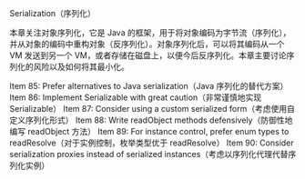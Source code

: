 Serialization（序列化）

本章关注对象序列化，它是 Java 的框架，用于将对象编码为字节流（序列化），并从对象的编码中重构对象（反序列化）。对象序列化后，可以将其编码从一个 VM 发送到另一个 VM，或者存储在磁盘上，以便今后反序列化。本章主要讨论序列化的风险以及如何将其最小化。



Item 85: Prefer alternatives to Java serialization（Java 序列化的替代方案）
Item 86: Implement Serializable with great caution（非常谨慎地实现 Serializable）
Item 87: Consider using a custom serialized form（考虑使用自定义序列化形式）
Item 88: Write readObject methods defensively（防御性地编写 readObject 方法）
Item 89: For instance control, prefer enum types to readResolve（对于实例控制，枚举类型优于 readResolve）
Item 90: Consider serialization proxies instead of serialized instances（考虑以序列化代理代替序列化实例）